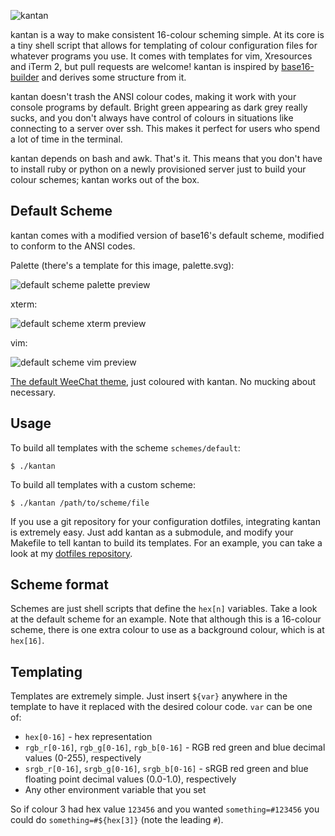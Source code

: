 ![kantan](http://i.imgur.com/pjeS66X.png)

kantan is a way to make consistent 16-colour scheming simple. At its core is a tiny shell script that allows for templating of colour configuration files for whatever programs you use. It comes with templates for vim, Xresources and iTerm 2, but pull requests are welcome! kantan is inspired by [base16-builder](https://github.com/chriskempson/base16-builder) and derives some structure from it.

kantan doesn't trash the ANSI colour codes, making it work with your console programs by default. Bright green appearing as dark grey really sucks, and you don't always have control of colours in situations like connecting to a server over ssh. This makes it perfect for users who spend a lot of time in the terminal.

kantan depends on bash and awk. That's it. This means that you don't have to install ruby or python on a newly provisioned server just to build your colour schemes; kantan works out of the box.

## Default Scheme

kantan comes with a modified version of base16's default scheme, modified to conform to the ANSI codes.

Palette (there's a template for this image, palette.svg):

![default scheme palette preview](http://i.imgur.com/LUOXy3V.png)

xterm:

![default scheme xterm preview](http://i.imgur.com/m2YFQep.png)

vim:

![default scheme vim preview](http://i.imgur.com/Bd03wj7.png)

[The default WeeChat theme](http://i.imgur.com/1DNi3jd.png), just coloured with kantan. No mucking about necessary.


## Usage

To build all templates with the scheme `schemes/default`:

    $ ./kantan

To build all templates with a custom scheme:

    $ ./kantan /path/to/scheme/file


If you use a git repository for your configuration dotfiles, integrating kantan is extremely easy. Just add kantan as a submodule, and modify your Makefile to tell kantan to build its templates. For an example, you can take a look at my [dotfiles repository](https://github.com/pushrax/dotfiles).


## Scheme format

Schemes are just shell scripts that define the `hex[n]` variables. Take a look at the default scheme for an example. Note that although this is a 16-colour scheme, there is one extra colour to use as a background colour, which is at `hex[16]`.

## Templating

Templates are extremely simple. Just insert `${var}` anywhere in the template to have it replaced with the desired colour code. `var` can be one of:

- `hex[0-16]` - hex representation
- `rgb_r[0-16]`, `rgb_g[0-16]`, `rgb_b[0-16]` - RGB red green and blue decimal values (0-255), respectively
- `srgb_r[0-16]`, `srgb_g[0-16]`, `srgb_b[0-16]` - sRGB red green and blue floating point decimal values (0.0-1.0), respectively
- Any other environment variable that you set

So if colour 3 had hex value `123456` and you wanted `something=#123456` you could do `something=#${hex[3]}` (note the leading `#`).


